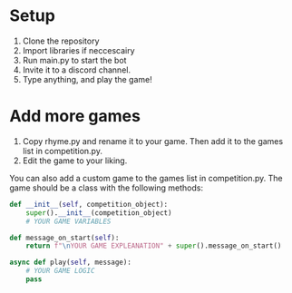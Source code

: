 # Setup
1. Clone the repository
2. Import libraries if neccescairy
3. Run main.py to start the bot 
4. Invite it to a discord channel.
5. Type anything, and play the game!

# Add more games
1. Copy rhyme.py and rename it to your game. Then add it to the games list in competition.py. 
2. Edit the game to your liking.

You can also add a custom game to the games list in competition.py. The game should be a class with the following methods:
```python
def __init__(self, competition_object):
    super().__init__(competition_object)
    # YOUR GAME VARIABLES

def message_on_start(self):
    return f"\nYOUR GAME EXPLEANATION" + super().message_on_start()

async def play(self, message):
    # YOUR GAME LOGIC
    pass 
```
